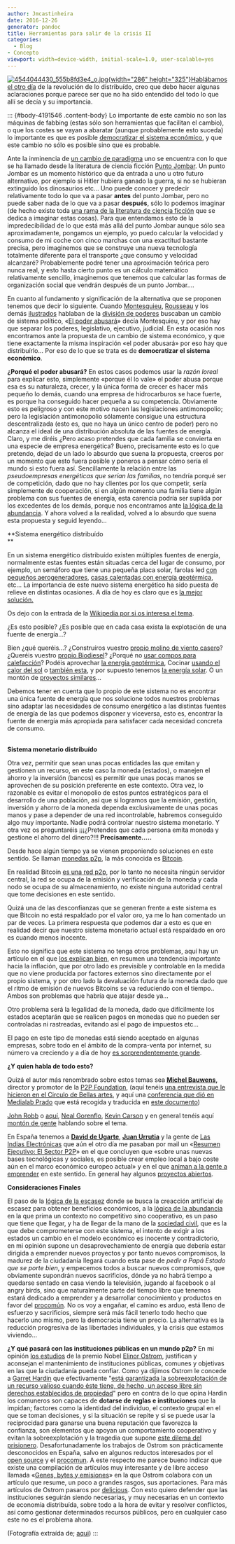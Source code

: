 ```yaml
---
author: Jmcastinheira
date: 2016-12-26
generator: pandoc
title: Herramientas para salir de la crisis II
categories:
  - Blog
- Concepto
viewport: width=device-width, initial-scale=1.0, user-scalable=yes
---
```




[![4544044430_555b8fd3e4_o.jpg](http://i275.photobucket.com/albums/jj287/Auluses/4544044430_555b8fd3e4_o.jpg?v=1336651222661){width="286"
height="325"}Hablábamos el otro
día](http://www.entelequia.info/herramientas-para-salir-de-la-crisis-i)
de la revolución de lo distribuído, creo que debo hacer algunas
aclaraciones porque parece ser que no ha sido entendido del todo lo que
allí se decía y su importancia.

::: {#body-4191546 .content-body}
Lo importante de este cambio no son las máquinas de fabbing (estas sólo
son herramientas que facilitan el cambio), o que los costes se vayan a
abaratar (aunque probablemente esto suceda) lo importante es que es
posible [democratizar el sistema
económico](http://es.wikipedia.org/wiki/Democracia_econ%C3%B3mica), y
que este cambio no sólo es posible sino que es probable.

Ante la inminencia de [un cambio de
paradigma](http://es.wikipedia.org/wiki/Cambio_de_paradigma) uno se
encuentra con lo que se ha llamado desde la literatura de ciencia
ficción [Punto Jombar](http://es.wikipedia.org/wiki/Ucron%C3%ADa). Un
punto Jombar es un momento histórico que da entrada a uno u otro futuro
alternativo, por ejemplo si Hitler hubiera ganado la guerra, si no se
hubieran extinguido los dinosaurios etc... Uno puede conocer y predecir
relativamente todo lo que va a pasar **antes** del punto Jombar, pero no
puede saber nada de lo que va a pasar **después**, sólo lo podemos
imaginar (de hecho existe toda [una rama de la literatura de ciencia
ficción](http://es.wikipedia.org/wiki/Ucron%C3%ADa) que se dedica a
imaginar estas cosas). Para que entendamos esto de la impredecibilidad
de lo que está más allá del punto Jombar aunque sólo sea
aproximadamente, pongamos un ejemplo, yo puedo calcular la velocidad y
consumo de mi coche con cinco marchas con una exactitud bastante
precisa, pero imaginemos que se construye una nueva tecnología
totalmente diferente para el transporte ¿que consumo y velocidad
alcanzaré? Probablemente podré tener una aproximación teórica pero nunca
real, y esto hasta cierto punto es un cálculo matemático relativamente
sencillo, imaginemos que tenemos que calcular las formas de organización
social que vendrán después de un punto Jombar....

En cuanto al fundamento y significación de la alternativa que se
proponen tenemos que decir lo siguiente. Cuando
[Montesquieu](http://es.wikipedia.org/wiki/Montesquieu),
[Rousseau](http://es.wikipedia.org/wiki/Jean-Jacques_Rousseau) y los
demás [ilustrados](http://es.wikipedia.org/wiki/Ilustraci%C3%B3n)
hablaban de la [división de
poderes](http://es.wikipedia.org/wiki/Separaci%C3%B3n_de_poderes)
buscaban un cambio de sistema político, «[El poder
abusará](http://www.entelequia.info/democracia-en-crisis)» decía
Montesquieu, y por eso hay que separar los poderes, legislativo,
ejecutivo, judicial. En esta ocasión nos encontramos ante la propuesta
de un cambio de sistema económico, y que tiene exactamente la misma
inspiración «el poder abusará» por eso hay que distribuírlo... Por eso
de lo que se trata es de **democratizar el sistema económico**.

**¿Porqué el poder abusará?** En estos casos podemos usar la *razón
loreal* para explicar esto, simplemente «porque él lo vale» el poder
abusa porque esa es su naturaleza, crecer, y la única forma de crecer es
hacer más pequeño lo demás, cuando una empresa de hidrocarburos se hace
fuerte, es porque ha conseguido hacer pequeña a su competencia.
Obviamente esto es peligroso y con este motivo nacen las legislaciones
antimonopolio; pero la legislación antimonopolio sólamente consigue una
estructura descentralizada (esto es, que no haya un único centro de
poder) pero no alcanza el ideal de una distribución absoluta de las
fuentes de energía. Claro, y me diréis ¿Pero acaso pretendes que cada
familia se convierta en una especie de empresa energética? Bueno,
precisamente esto es lo que pretendo, dejad de un lado lo absurdo que
suena la propuesta, creeros por un momento que esto fuera posible y
poneros a pensar cómo sería el mundo si esto fuera así. Sencillamente la
relación entre las *pseudoempresas energéticas que serían las familias,*
no tendría porqué ser de competición, dado que no hay clientes por los
que competir, sería simplemente de cooperación, si en algún momento una
familia tiene algún problema con sus fuentes de energía, esta carencia
podría ser suplida por los excedentes de los demás, porque nos
encontramos ante [la lógica de la
abundancia](http://lasindias.net/indianopedia/L%C3%B3gica_de_la_abundancia).
Y ahora volved a la realidad, volved a lo absurdo que suena esta
propuesta y seguid leyendo...

**Sistema energético distribuído\
**

En un sistema energético distribuído existen múltiples fuentes de
energía, normalmente estas fuentes están situadas cerca del lugar de
consumo, por ejemplo, un semáforo que tiene una pequeña placa solar,
farolas led [con pequeños
aerogeneradores](http://blog.is-arquitectura.es/2012/01/28/twist-farolas-sostenibles-con-turbina-y-panel-solar/),
[casas calentadas con energía
geotérmica](http://www.lacasasostenible.com/climatizacion-geotermica.html),
etc... La importancia de este nuevo sistema energético ha sido puesta de
relieve en distintas ocasiones. A día de hoy es claro que es [la mejor
solución.](http://www.greenpeace.org/international/en/campaigns/climate-change/energyrevolution/)

Os dejo con la entrada de la [Wikipedia por si os interesa el
tema](http://www.lacasasostenible.com/climatizacion-geotermica.html).

¿Es esto posible? ¿Es posible que en cada casa exista la explotación de
una fuente de energía...?

Bien ¿qué queréis...? ¿Construíros vuestro [propio molino de viento
casero](http://energiacasera.wordpress.com/2010/02/02/manual-para-la-construccion-de-molinos-de-viento/)?
¿Queréis vuestro [propio
Biodiesel](http://energiacasera.wordpress.com/2010/04/01/autoproductores-de-biodiesel-casero/)?
¿Porqué no [usar compos para
calefacción](http://energiacasera.wordpress.com/2010/01/18/compostaje-para-calentar-agua/)?
Podéis aprovechar [la energía
geotérmica](http://www.lacasasostenible.com/climatizacion-geotermica.html),
Cocinar [usando el calor del
sol](http://energiacasera.wordpress.com/2011/06/01/cocinando-en-horno-solar/)
o [también esta](http://energiacasera.wordpress.com/tag/cocina-solar/),
y por supuesto tenemos [la energía
solar](http://energiacasera.wordpress.com/2010/01/28/energia-solar-instalacion-hogarena/).
O un montón de [proyectos
similares](http://www.sunseed.org.uk/es/our-departments/appropriate-technology/)...

Debemos tener en cuenta que lo propio de este sistema no es encontrar
una única fuente de energía que nos solucione todos nuestros problemas
sino adaptar las necesidades de consumo energético a las distintas
fuentes de energía de las que podemos disponer y viceversa, esto es,
encontrar la fuente de energía más apropiada para satisfacer cada
necesidad concreta de consumo.

**\
Sistema monetario distribuído**

Otra vez, permitir que sean unas pocas entidades las que emitan y
gestionen un recurso, en este caso la moneda (estados), o manejen el
ahorro y la inversión (bancos) es permitir que unas pocas manos se
aprovechen de su posición preferente en este contexto. Otra vez, lo
razonable es evitar el monopolio de estos puntos estratégicos para el
desarrollo de una población, así que si logramos que la emisión,
gestión, inversión y ahorro de la moneda dependa exclusivamente de unas
pocas manos y pase a depender de una red incontrolable, habremos
conseguido algo muy importante. Nadie podrá controlar nuestro sistema
monetario. Y otra vez os preguntaréis ¡¡¡¿Pretendes que cada persona
emita moneda y gestione el ahorro del dinero?!!! **Precisamente.....**

Desde hace algún tiempo ya se vienen proponiendo soluciones en este
sentido. Se llaman [monedas
p2p](http://lasindias.net/indianopedia/Monedas_P2P), la más conocida es
[Bitcoin](http://bitcoin.org/).

En realidad Bitcoin [es una red
p2p](http://es.wikipedia.org/wiki/Peer-to-peer), por lo tanto no
necesita ningún servidor central, la red se ocupa de la emisión y
verificación de la moneda y cada nodo se ocupa de su almacenamiento, no
existe ninguna autoridad central que tome decisiones en este sentido.

Quizá una de las desconfianzas que se generan frente a este sistema es
que Bitcoin no está respaldado por el valor oro, ya me lo han comentado
un par de veces. La primera respuesta que podemos dar a esto es que en
realidad decir que nuestro sistema monetario actual está respaldado en
oro es cuando menos inocente.

Esto no significa que este sistema no tenga otros problemas, aquí hay un
artículo en el que [los explican
bien](http://www.kriptopolis.org/dinero-digital), en resumen una
tendencia importante hacia la inflación, que por otro lado es previsible
y controlable en la medida que no viene producida por factores externos
sino directamente por el propio sistema, y por otro lado la devaluación
futura de la moneda dado que el ritmo de emisión de nuevos Bitcoins se
va reduciendo con el tiempo.. Ambos son problemas que habría que atajar
desde ya...

Otro problema será la legalidad de la moneda, dado que difícilmente los
estados aceptarán que se realicen pagos en monedas que no pueden ser
controladas ni rastreadas, evitando así el pago de impuestos etc...

El pago en este tipo de monedas está siendo aceptado en algunas
empresas, sobre todo en el ámbito de la compra-venta por internet, su
número va creciendo y a día de hoy [es sorprendentemente
grande](https://en.bitcoin.it/wiki/Trade).

**¿Y quien habla de todo esto?**

Quizá el autor más renombrado sobre estos temas sea **[Michel
Bauwens](http://es.wikipedia.org/wiki/Michel_Bauwens),** director y
promotor de la [P2P
Foundation](http://p2pfoundation.net/index.php/Main_Page), (aquí tenéis
[una entrevista que le hicieron en el Circulo de Bellas
artes](http://www.circulobellasartes.com/ag_ediciones-minerva-LeerMinervaCompleto.php?art=275),
y aquí una [conferencia que dió en Medialab
Prado](http://medialab-prado.es/article/seminario_bauwens) que está
recogida y traducida en [este
documento](http://medialab-prado.es/mmedia/5/5196/5196.pdf))

[John Robb](http://globalguerrillas.typepad.com/) o
[aquí](http://www.shareable.net/users/john-robb), [Neal
Gorenflo](http://www.shareable.net/users/neal-gorenflo), [Kevin
Carson](http://mutualist.blogspot.com.es/) y en general tenéis aquí
[montón de gente](http://p2pfoundation.net/Category:Individuals)
hablando sobre el tema.

En España tenemos a **[David de Ugarte](http://david.lasindias.com/)**,
**[Juan Urrutia](http://juan.urrutiaelejalde.org/)** y la gente de [Las
Indias Electrónicas](http://lasindias.com/) que aún el otro día me
pasaban por mail un «[Resumen Ejecutivo: El Sector
P2P](http://bitacora.lasindias.com/files/2012/05/resumen_ejecutivo.pdf)»
en el que concluyen que «sobre unas nuevas bases tecnológicas y
sociales, es posible crear empleo local a bajo coste aún en el marco
económico europeo actual» y en el que [animan a la gente a
emprender](http://bitacora.lasindias.com/contra-la-crisis-revolucion-industrial-p2p/)
en este sentido. En general hay algunos [proyectos
abiertos](http://p2pfoundation.net/Spain).

**Consideraciones Finales**

El paso de la [lógica de la
escasez](http://lasindias.net/indianopedia/Generaci%C3%B3n_artificial_de_escasez)
donde se busca la creacción artificial de escasez para obtener
beneficios económicos, a la [lógica de la
abundancia](http://lasindias.net/wiki/index.php?title=L%C3%B3gica_de_la_abundancia)
en la que prima un contexto no competitivo sino cooperativo, es un paso
que tiene que llegar, y ha de llegar de la mano de la [sociedad
civil](http://es.wikipedia.org/wiki/Sociedad_civil_%28ciencia_pol%C3%ADtica%29),
que es la que debe comprometerse con este sistema, el intento de exigir
a los estados un cambio en el modelo económico es inocente y
contradictorio, en mi opinión supone un desaprovechamiento de energía
que debería estar dirigida a emprender nuevos proyectos y por tanto
nuevos compromisos, la madurez de la ciudadanía llegará cuando esta pase
de *pedir a Papá Estado que se porte bien*, y empecemos todos a buscar
nuevos compromisos, que obviamente supondrán nuevos sacrificios, dónde
ya no habrá tiempo a quedarse sentado en casa viendo la televisión,
jugando al facebook o al angry birds, sino que naturalmente parte del
tiempo libre que tenemos estará dedicado a emprender y a desarrollar
conocimiento y productos en favor del
[procomún](http://biblioweb.sindominio.net/telematica/bollier.html). No
os voy a engañar, el camino es arduo, está lleno de esfuerzo y
sacrificios, siempre será más fácil tenerlo todo hecho que hacerlo uno
mismo, pero la democracia tiene un precio. La alternativa es la
reducción progresiva de las libertades individuales, y la crisis que
estamos viviendo...

**¿Y qué pasará con las instituciones públicas en un mundo p2p?** En mi
opinión [los estudios](http://delicious.com/jmcastinheira/ostrom) de la
premio Nobel [Elinor
Ostrom](http://es.wikipedia.org/wiki/Elinor_Ostrom), justifican y
aconsejan el mantenimiento de instituciones públicas, comunes y
objetivas en las que la ciudadanía pueda confiar. Como ya dijimos Ostrom
le concede a [Garret
Hardin](http://en.wikipedia.org/wiki/Garrett_Hardin) que efectivamente
"[está garantizada la sobreexplotación de un recurso valioso cuando éste
tiene, de hecho, un acceso libre sin derechos establecidos de
propiedad](http://es.wikipedia.org/wiki/Tragedia_de_los_comunes)" pero
en contra de lo que opina Hardin los comuneros son capaces de **dotarse
de reglas e instituciones** que la impidan; factores como la identidad
del individuo, el contexto grupal en el que se toman decisiones, y si la
situación se repite y si se puede usar la reciprocidad para ganarse una
buena reputación que favorezca la confianza, son elementos que apoyan un
comportamiento cooperativo y evitan la sobreexplotación y la tragedia
que supone [este dilema del
prisionero](http://es.wikipedia.org/wiki/Dilema_del_prisionero).
Desafortunadamente los trabajos de Ostrom son prácticamente desconocidos
en España, salvo en algunos reductos interesados por el [open
source](http://es.wikipedia.org/wiki/C%C3%B3digo_abierto) y el
[procomun](http://medialab-prado.es/article/video_que_es_el_procomun). A
este respecto me parece bueno indicar que existe una compilación de
artículos muy interesante y de libre acceso llamada «[Genes, bytes y
emisiones](http://www.bienescomunes.org/2008/11/01/genes-bytes-y-emisiones-bienes-comunes-y-ciudadania-compilacion/)»
en la que Ostrom colabora con un artículo que resume, un poco a grandes
rasgos, sus aportaciones. Para más artículos de Ostrom pasaros por
[delicious](http://www.delicious.com/jmcastinheira/ostrom). Con esto
quiero defender que las instituciones seguirán siendo necesarias, y muy
necesarias en un contexto de economía distribuída, sobre todo a la hora
de evitar y resolver conflictos, así como gestionar determinados
recursos públicos, pero en cualquier caso este no es el problema ahora.

(Fotografía extraída de;
[aqui](http://www.flickr.com/photos/center_for_jewish_history/4544044430/sizes/o/in/photostream/))
:::

